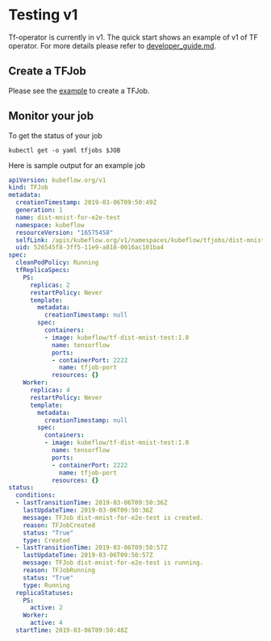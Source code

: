 # Testing v1

Tf-operator is currently in v1. The quick start shows an example of v1 of TF operator. For more details please refer to [developer_guide.md](../developer_guide.md).

## Create a TFJob

Please see the [example](../examples/v1/dist-mnist/README.md) to create a TFJob.

## Monitor your job

To get the status of your job

```
kubectl get -o yaml tfjobs $JOB
```

Here is sample output for an example job

```yaml
apiVersion: kubeflow.org/v1
kind: TFJob
metadata:
  creationTimestamp: 2019-03-06T09:50:49Z
  generation: 1
  name: dist-mnist-for-e2e-test
  namespace: kubeflow
  resourceVersion: "16575458"
  selfLink: /apis/kubeflow.org/v1/namespaces/kubeflow/tfjobs/dist-mnist-for-e2e-test
  uid: 526545f8-3ff5-11e9-a818-0016ac101ba4
spec:
  cleanPodPolicy: Running
  tfReplicaSpecs:
    PS:
      replicas: 2
      restartPolicy: Never
      template:
        metadata:
          creationTimestamp: null
        spec:
          containers:
          - image: kubeflow/tf-dist-mnist-test:1.0
            name: tensorflow
            ports:
            - containerPort: 2222
              name: tfjob-port
            resources: {}
    Worker:
      replicas: 4
      restartPolicy: Never
      template:
        metadata:
          creationTimestamp: null
        spec:
          containers:
          - image: kubeflow/tf-dist-mnist-test:1.0
            name: tensorflow
            ports:
            - containerPort: 2222
              name: tfjob-port
            resources: {}
status:
  conditions:
  - lastTransitionTime: 2019-03-06T09:50:36Z
    lastUpdateTime: 2019-03-06T09:50:36Z
    message: TFJob dist-mnist-for-e2e-test is created.
    reason: TFJobCreated
    status: "True"
    type: Created
  - lastTransitionTime: 2019-03-06T09:50:57Z
    lastUpdateTime: 2019-03-06T09:50:57Z
    message: TFJob dist-mnist-for-e2e-test is running.
    reason: TFJobRunning
    status: "True"
    type: Running
  replicaStatuses:
    PS:
      active: 2
    Worker:
      active: 4
  startTime: 2019-03-06T09:50:48Z
```
